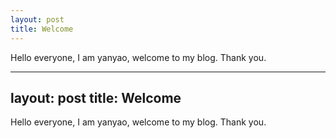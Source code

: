 ```yaml
---
layout: post
title: Welcome
---
```


Hello everyone, I am yanyao, welcome to my blog. Thank you.




---
layout: post
title: Welcome
---

Hello everyone, I am yanyao, welcome to my blog. Thank you.



